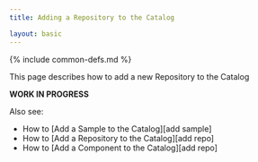 ```yaml
---
title: Adding a Repository to the Catalog

layout: basic
---
```

{% include common-defs.md %}

This page describes how to add a new Repository to the Catalog

__WORK IN PROGRESS__

Also see:
* How to [Add a Sample to the Catalog][add sample]
* How to [Add a Repository to the Catalog][add repo]
* How to [Add a Component to the Catalog][add repo]


